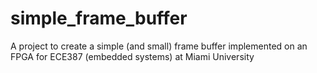 # simple_frame_buffer
A project to create a simple (and small) frame buffer implemented on an FPGA for ECE387 (embedded systems) at Miami University

